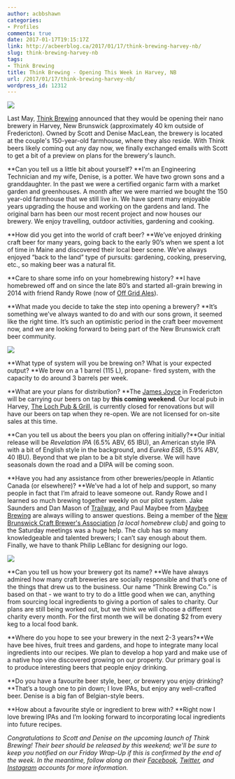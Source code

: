 ```yaml
---
author: acbbshawn
categories:
- Profiles
comments: true
date: 2017-01-17T19:15:17Z
link: http://acbeerblog.ca/2017/01/17/think-brewing-harvey-nb/
slug: think-brewing-harvey-nb
tags:
- Think Brewing
title: Think Brewing - Opening This Week in Harvey, NB
url: /2017/01/17/think-brewing-harvey-nb/
wordpress_id: 12312
---
```


[![](http://acbeerblog.ca/wp-content/uploads/2018/01/thinkbrewinglogo.jpg)](http://acbeerblog.ca/wp-content/uploads/2018/01/thinkbrewinglogo.jpg)

Last May, [Think Brewing](https://www.facebook.com/thinkbrewing/) announced that they would be opening their nano brewery in Harvey, New Brunswick (approximately 40 km outside of Fredericton). Owned by Scott and Denise MacLean, the brewery is located at the couple's 150-year-old farmhouse, where they also reside. With Think beers likely coming out any day now, we finally exchanged emails with Scott to get a bit of a preview on plans for the brewery's launch.

**Can you tell us a little bit about yourself?
**I'm an Engineering Technician and my wife, Denise, is a potter. We have two grown sons and a granddaughter. In the past we were a certified organic farm with a market garden and greenhouses. A month after we were married we bought the 150 year-old farmhouse that we still live in. We have spent many enjoyable years upgrading the house and working on the gardens and land. The original barn has been our most recent project and now houses our brewery. We enjoy travelling, outdoor activities, gardening and cooking.

**How did you get into the world of craft beer?
**We’ve enjoyed drinking craft beer for many years, going back to the early 90’s when we spent a lot of time in Maine and discovered their local beer scene. We’ve always enjoyed “back to the land” type of pursuits: gardening, cooking, preserving, etc., so making beer was a natural fit.

**Care to share some info on your homebrewing history?
**I have homebrewed off and on since the late 80’s and started all-grain brewing in 2014 with friend Randy Rowe (now of [Off Grid Ales](http://www.offgridales.com/)).

**What made you decide to take the step into opening a brewery?
**It’s something we’ve always wanted to do and with our sons grown, it seemed like the right time. It’s such an optimistic period in the craft beer movement now, and we are looking forward to being part of the New Brunswick craft beer community.

[![](http://acbeerblog.ca/wp-content/uploads/2018/01/IMG_2226.jpg)](http://acbeerblog.ca/wp-content/uploads/2018/01/IMG_2226.jpg)

**What type of system will you be brewing on? What is your expected output?
**We brew on a 1 barrel (115 L), propane- fired system, with the capacity to do around 3 barrels per week.

**What are your plans for distribution?
**The [James Joyce](https://www.facebook.com/The-James-Joyce-Pub-187205728006725/?fref=ts) in Fredericton will be carrying our beers on tap by **this coming weekend**. Our local pub in Harvey, [The Loch Pub & Grill](https://www.facebook.com/LougheedPub/), is currently closed for renovations but will have our beers on tap when they re-open. We are not licensed for on-site sales at this time.

**Can you tell us about the beers you plan on offering initially?**Our initial release will be _Revelation IPA_ (6.5% ABV, 65 IBU), an American style IPA with a bit of English style in the background, and _Eureka ESB_, (5.9% ABV, 40 IBU). Beyond that we plan to be a bit style diverse. We will have seasonals down the road and a DIPA will be coming soon.

**Have you had any assistance from other breweries/people in Atlantic Canada (or elsewhere)?
**We’ve had a lot of help and support, so many people in fact that I’m afraid to leave someone out. Randy Rowe and I learned so much brewing together weekly on our pilot system. Jake Saunders and Dan Mason of [Trailway](http://www.trailwaybrewing.com/), and Paul Maybee from [Maybee Brewing](http://www.maybeebrew.com/) are always willing to answer questions. Being a member of the [New Brunswick Craft Brewer's Association](http://nbcba.org/forum/) _[a local homebrew club]_ and going to the Saturday meetings was a huge help. The club has so many knowledgeable and talented brewers; I can’t say enough about them. Finally, we have to thank Philip LeBlanc for designing our logo.

[![](http://acbeerblog.ca/wp-content/uploads/2018/01/IMG_1978.jpg)](http://acbeerblog.ca/wp-content/uploads/2018/01/IMG_1978.jpg)

**Can you tell us how your brewery got its name?
**We have always admired how many craft breweries are socially responsible and that’s one of the things that drew us to the business. Our name “Think Brewing Co.” is based on that - we want to try to do a little good when we can, anything from sourcing local ingredients to giving a portion of sales to charity. Our plans are still being worked out, but we think we will choose a different charity every month. For the first month we will be donating $2 from every keg to a local food bank.

**Where do you hope to see your brewery in the next 2-3 years?**We have bee hives, fruit trees and gardens, and hope to integrate many local ingredients into our recipes. We plan to develop a hop yard and make use of a native hop vine discovered growing on our property. Our primary goal is to produce interesting beers that people enjoy drinking.

**Do you have a favourite beer style, beer, or brewery you enjoy drinking?
**That’s a tough one to pin down; I love IPAs, but enjoy any well-crafted beer. Denise is a big fan of Belgian-style beers.

**How about a favourite style or ingredient to brew with?
**Right now I love brewing IPAs and I’m looking forward to incorporating local ingredients into future recipes.

_Congratulations to Scott and Denise on the upcoming launch of Think Brewing! Their beer should be released by this weekend; we'll be sure to keep you notified on our Friday Wrap-Up if this is confirmed by the end of the week. In the meantime, follow along on their [Facebook](https://www.facebook.com/thinkbrewing/), [Twitter](https://twitter.com/ThinkBrewing), and [Instagram](https://www.instagram.com/thinkbrewing/?hl=en) accounts for more information._
